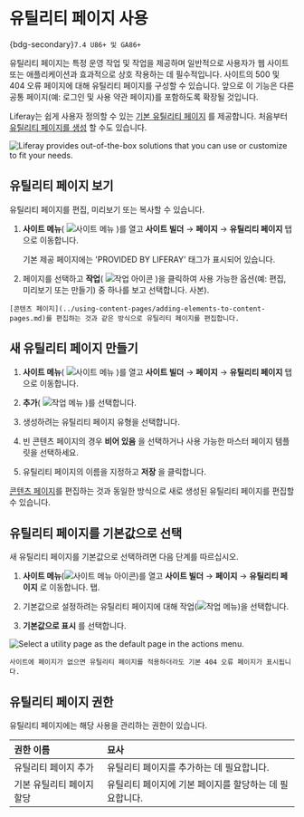 # 유틸리티 페이지 사용

{bdg-secondary}`7.4 U86+ 및 GA86+`

유틸리티 페이지는 특정 운영 작업 및 작업을 제공하며 일반적으로 사용자가 웹 사이트 또는 애플리케이션과 효과적으로 상호 작용하는 데 필수적입니다. 사이트의 500 및 404 오류 페이지에 대해 유틸리티 페이지를 구성할 수 있습니다. 앞으로 이 기능은 다른 공통 페이지(예: 로그인 및 사용 약관 페이지)를 포함하도록 확장될 것입니다.

Liferay는 쉽게 사용자 정의할 수 있는 [기본 유틸리티 페이지](#viewing-utility-pages) 를 제공합니다. 처음부터 [유틸리티 페이지를 생성](#creating-a-new-utility-page) 할 수도 있습니다.

![Liferay provides out-of-the-box solutions that you can use or customize to fit your needs.](./using-utility-pages/images/01.png)

## 유틸리티 페이지 보기

유틸리티 페이지를 편집, 미리보기 또는 복사할 수 있습니다.

1. **사이트 메뉴**( ![사이트 메뉴](../../../images/icon-product-menu.png) )를 열고 **사이트 빌더** &rarr; **페이지** &rarr; **유틸리티 페이지** 탭으로 이동합니다.

   기본 제공 페이지에는 'PROVIDED BY LIFERAY' 태그가 표시되어 있습니다.

1. 페이지를 선택하고 **작업**( ![작업 아이콘](../../../images/icon-actions.png) )을 클릭하여 사용 가능한 옵션(예: 편집, 미리보기 또는 만들기) 중 하나를 보고 선택합니다. 사본).

```{tip}
[콘텐츠 페이지](../using-content-pages/adding-elements-to-content-pages.md)를 편집하는 것과 같은 방식으로 유틸리티 페이지를 편집합니다.
```

## 새 유틸리티 페이지 만들기

1. **사이트 메뉴**( ![사이트 메뉴](../../../images/icon-product-menu.png) )를 열고 **사이트 빌더** &rarr; **페이지** &rarr; **유틸리티 페이지** 탭으로 이동합니다.

1. **추가**( ![작업 메뉴](../../../images/icon-add.png) )를 선택합니다.

1. 생성하려는 유틸리티 페이지 유형을 선택합니다.

1. 빈 콘텐츠 페이지의 경우 **비어 있음** 을 선택하거나 사용 가능한 마스터 페이지 템플릿을 선택하세요.

1. 유틸리티 페이지의 이름을 지정하고 **저장** 을 클릭합니다.

[콘텐츠 페이지](../using-content-pages/adding-elements-to-content-pages.md)를 편집하는 것과 동일한 방식으로 새로 생성된 유틸리티 페이지를 편집할 수 있습니다.

## 유틸리티 페이지를 기본값으로 선택

새 유틸리티 페이지를 기본값으로 선택하려면 다음 단계를 따르십시오.

1. **사이트 메뉴**(![사이트 메뉴 아이콘](../../../images/icon-product-menu.png))를 열고 **사이트 빌더** &rarr; **페이지** &rarr; **유틸리티 페이지** 로 이동합니다. 탭.

1. 기본값으로 설정하려는 유틸리티 페이지에 대해 작업(![작업 메뉴](../../../images/icon-actions.png))을 선택합니다.

1. **기본값으로 표시** 를 선택합니다.

![Select a utility page as the default page in the actions menu.](./using-utility-pages/images/02.png)

```{note}
사이트에 페이지가 없으면 유틸리티 페이지를 적용하더라도 기본 404 오류 페이지가 표시됩니다.
```

## 유틸리티 페이지 권한

유틸리티 페이지에는 해당 사용을 관리하는 권한이 있습니다.

| 권한 이름          | 묘사                              |
| :------------- | :------------------------------ |
| 유틸리티 페이지 추가    | 유틸리티 페이지를 추가하는 데 필요합니다.         |
| 기본 유틸리티 페이지 할당 | 유틸리티 페이지에 기본 페이지를 할당하는 데 필요합니다. |

<!-- TASK: LPS-155184 Document 404 Error pages can be added to custom site initializers -->
